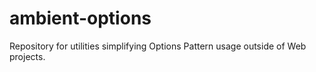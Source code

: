 # ambient-options
Repository for utilities simplifying Options Pattern usage outside of Web projects.
